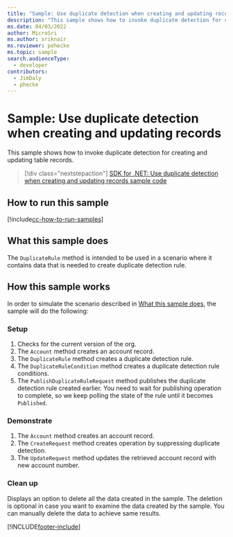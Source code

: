 ```yaml
---
title: "Sample: Use duplicate detection when creating and updating records (Microsoft Dataverse) | Microsoft Docs" # Intent and product brand in a unique string of 43-59 chars including spaces
description: "This sample shows how to invoke duplicate detection for creating and updating table records" # 115-145 characters including spaces. This abstract displays in the search result.
ms.date: 04/03/2022
author: MicroSri
ms.author: sriknair
ms.reviewer: pehecke
ms.topic: sample
search.audienceType:
  - developer
contributors:
  - JimDaly
  - phecke
---
```


# Sample: Use duplicate detection when creating and updating records

This sample shows how to invoke duplicate detection for creating and updating table records.

> [!div class="nextstepaction"]
> [SDK for .NET: Use duplicate detection when creating and updating records sample code](https://github.com/microsoft/PowerApps-Samples/tree/master/dataverse/orgsvc/C%23/UseDuplicatedetectionforCRUD)

## How to run this sample

[!include[cc-how-to-run-samples](../../includes/cc-how-to-run-samples.md)]

## What this sample does

The `DuplicateRule` method is intended to be used in a scenario where it contains data that is needed to create duplicate detection rule.

## How this sample works

In order to simulate the scenario described in [What this sample does](#what-this-sample-does), the sample will do the following:

### Setup

1. Checks for the current version of the org.
1. The `Account` method creates an account record.
1. The `DuplicateRule` method creates a duplicate detection rule.
1. The `DuplicateRuleCondition` method creates a duplicate detection rule conditions.
1. The `PublishDuplicateRuleRequest` method publishes the duplicate detection rule created earlier. You need to wait for publishing operation to complete, so we keep polling the state of the rule until it becomes `Published`.

### Demonstrate

1. The `Account` method creates an account record.
1. The `CreateRequest` method creates operation by suppressing duplicate detection.
1. The `UpdateRequest` method updates the retrieved account record with new account number.

### Clean up

Displays an option to delete all the data created in the sample. The deletion is optional in case you want to examine the data created by the sample. You can manually delete the data to achieve same results.

[!INCLUDE[footer-include](../../../../includes/footer-banner.md)]
